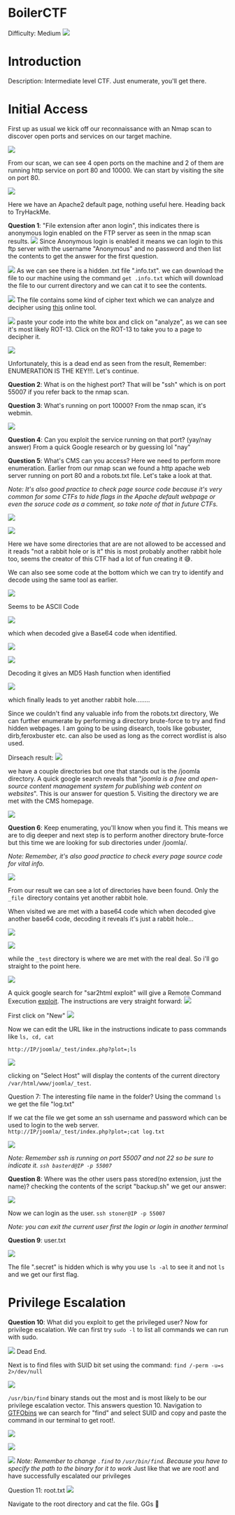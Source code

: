 # BoilerCTF
Difficulty: Medium
![](attachments/4a800c6513239dbdfaf74ce869a88add.jpeg)

# Introduction
Description: Intermediate level CTF. Just enumerate, you'll get there.

# Initial Access
First up as usual we kick off our reconnaissance with an Nmap scan to discover open ports and services on our target machine.

![](attachments/20231230181738.png)

From our scan, we can see 4 open ports on the machine and 2 of them are running http service on port 80 and 10000. We can start by visiting the site on port 80.

![](attachments/20231230182113.png)

Here we have an Apache2 default page, nothing useful here. Heading back to TryHackMe.

**Question 1**:
"File extension after anon login", this indicates there is anonymous login enabled on the FTP server as seen in the nmap scan results.
![](attachments/20231230182533.png)
Since Anonymous login is enabled it means we can login to this ftp server with the username "Anonymous" and no password and then list the contents to get the answer for the first question.

![](attachments/20231230182901.png)
As we can see there is  a hidden .txt file ".info.txt". we can download the file to our machine using the command `get .info.txt` which will download the file to our current directory and we can cat it to see the contents.

![](attachments/20231230183413.png)
The file contains some kind of cipher text which we can analyze and decipher using [this](https://www.dcode.fr/cipher-identifier) online tool.

![](attachments/20231230183725.png)
paste your code into the white box and click on "analyze", as we can see it's most likely ROT-13. Click on the ROT-13 to take you to a page to decipher it.

![](attachments/20231230183917.png)

Unfortunately, this is a dead end as seen from the result, Remember: ENUMERATION IS THE KEY!!!. Let's continue.

**Question 2**:
What is on the highest port? 
That will be "ssh" which is on port 55007 if you refer back to the nmap scan.

**Question 3**:
What's running on port 10000? 
From the nmap scan, it's webmin.

![](attachments/20231230184539.png)

**Question 4**:
Can you exploit the service running on that port? (yay/nay answer)
From a quick Google research or by guessing lol "nay" 

**Question 5**:
What's CMS can you access?
Here we need to perform more enumeration. Earlier from our nmap scan we found a http apache web server running on port 80 and a robots.txt file. Let's take a look at that.

*Note: It's also good practice to check page source code because it's very common for some  CTFs to hide flags in the Apache default webpage or even the soruce code as a comment, so take note of that in future CTFs.*

![](attachments/20231230190620.png)

![](attachments/20231230191215.png)

Here we have some directories that are are not allowed to be accessed and it reads "not a rabbit hole or is it" this is most probably another rabbit hole too, seems the creator of this CTF had a lot of fun creating it 😅.

We can also see some code at the bottom which we can try to identify and decode using the same tool as earlier.

![](attachments/20231230190849.png)

Seems to be ASCII Code

![](attachments/20231230190914.png)

which when decoded give a Base64 code when identified.

![](attachments/20231230191720.png)

![](attachments/20231230191747.png)

Decoding it gives an MD5 Hash function when identified

![](attachments/20231230191835.png)

which finally leads to yet another rabbit hole........

Since we couldn't find any valuable info from the robots.txt directory, We can further enumerate by performing a directory brute-force to try and find hidden webpages.  I am going to  be using disearch, tools like gobuster, dirb,feroxbuster etc. can also be used as long as the correct wordlist is also used.

Dirseach result:
![](attachments/20231230190413.png)

we have a couple directories but one that stands out is the /joomla directory. A quick google search reveals that "*joomla is a free and open-source content management system for publishing web content on websites*". This is our answer for question 5. Visiting the directory we are met with the CMS homepage.

![](attachments/20231230192336.png)

**Question 6**:
Keep enumerating, you'll know when you find it.
This means we are to dig deeper and next step is to perform another directory brute-force but this time we are looking for sub directories under /joomla/. 

*Note: Remember, it's also good practice to check every page source code for vital info.*

![](attachments/20231230193500.png)

From our result we can see a lot of directories have been found. Only the `_file `directory contains yet another rabbit hole. 

When visited we are met with a base64 code which when decoded give another base64 code, decoding it reveals it's just a rabbit hole...

![](attachments/20231230193228.png)

![](attachments/20231230193211.png)

while the `_test` directory is where we are met with the real deal. So i'll go straight to the point here.

![](attachments/20231230193928.png)

A quick google search for "sar2html exploit" will give a Remote Command Execution [exploit](https://www.exploit-db.com/exploits/47204). 
The instructions are very straight forward:
![](attachments/20231230194309.png)

First click on "New"
![](attachments/20231230194347.png)

Now we can edit the URL like in the instructions indicate to pass commands like `ls, cd, cat`

`http://IP/joomla/_test/index.php?plot=;ls`

![](attachments/20231230194652.png)

clicking on "Select Host" will display the contents of the current directory 
`/var/html/www/joomla/_test`. 

Question 7:
The interesting file name in the folder?
Using the command `ls` we get the file "log.txt"

If we cat the file we get some an ssh username and password which can be used to login to the  web server.  
`http://IP/joomla/_test/index.php?plot=;cat log.txt`

![](attachments/20231230195559.png)

*Note: Remember ssh is running on port 55007 and not 22 so be sure to indicate it.*
*`ssh basterd@IP -p 55007`*

**Question 8**:
Where was the other users pass stored(no extension, just the name)?
checking the contents of the script "backup.sh" we get our answer:

![](attachments/20231230195854.png)

Now we can login as the user.
`ssh stoner@IP -p 55007`

*Note: you can exit the current user first the login or login in another terminal*

**Question 9**:
user.txt

![](attachments/20231230200347.png)

The file ".secret" is hidden which is why you use `ls -al` to see it and not `ls` and we get our first flag.

# Privilege Escalation

**Question 10**:
What did you exploit to get the privileged user?
Now for privilege escalation. 
We  can first try `sudo -l` to list all commands we can run with sudo.

![](attachments/20231230200724.png)
Dead End.

Next is to find files with SUID bit set using the command:
`find /-perm -u=s 2>/dev/null`

![](attachments/20231230200950.png)

`/usr/bin/find` binary stands out the most and is most likely to be our privilege escalation vector. This answers question 10.
Navigation to [GTFObins](https://gtfobins.github.io/) we can search for "find" and select SUID and copy and paste the command in our terminal to get root!.

![](attachments/20231230201217.png)

![](attachments/20231230201231.png)

![](attachments/20231230201307.png)
*Note: Remember to change `.find` to `/usr/bin/find`. Because you have to specify the path to the binary for it to work*
Just like that we are root! and have successfully escalated our privileges

Question 11:
root.txt
![](attachments/20231230201539.png)

Navigate to the root directory and cat the file. GGs 🤝
